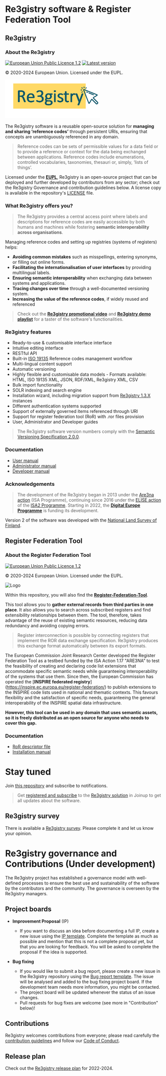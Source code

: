 # Re3gistry software & Register Federation Tool

## Re3gistry

### About the Re3gistry

[![European Union Public Licence 1.2](https://img.shields.io/badge/license-EUPL%201.2-blue.svg)](https://joinup.ec.europa.eu/software/page/eupl)
[![Latest version](https://img.shields.io/badge/latest%20version-2.5.3-blue.svg)](https://github.com/ec-jrc/re3gistry/releases)

&copy; 2020-2024 European Union. Licensed under the EUPL.

![Logo](documentation/images/logo.png)

The Re3gistry software is a reusable open-source solution for **managing and sharing ‘reference codes’** through persistent URIs, ensuring that concepts are unambiguously referenced in any domain.

> Reference codes can be sets of permissible values for a data field or to provide a reference or context for the data being exchanged between applications. Reference codes include enumerations, controlled vocabularies, taxonomies, thesauri or, simply, ‘lists of things’.

Licensed under the **[EUPL](http://ec.europa.eu/idabc/eupl.html)**, Re3gistry is an open-source project that can be deployed and further developed by contributors from any sector; check out the Re3gistry Governance and contribution guidelines below.
A license copy is available in the repository's [LICENSE](https://github.com/ec-jrc/re3gistry/blob/master/LICENSE) file.

### What Re3gistry offers you?

> The Re3gistry provides a central access point where labels and descriptions for reference codes are easily accessible by both humans and machines while fostering **semantic interoperability across organisations**.

Managing reference codes and setting up registries (systems of registers) helps:

* **Avoiding common mistakes** such as misspellings, entering synonyms, or filling out online forms.
* **Facilitating the internationalisation of user interfaces** by providing multilingual labels.
* **Ensuring semantic interoperability** when exchanging data between systems and applications.
* **Tracing changes over time** through a well-documented versioning system.
* **Increasing the value of the reference codes**, if widely reused and referenced

> Check out the **[Re3gistry promotional video](https://youtu.be/6Y_KAhibGas?si=uGkaXRJmFUiGv_5C)** and **[Re3gistry demo playlist](https://www.youtube.com/watch?v=Nm4kWxp882M)** for a taster of the software's functionalities.

### Re3gistry features

* Ready-to-use & customisable interface interface​ 
* Intuitive editing interface
* RESTful API
* Built-in [ISO 19135](https://www.iso.org/standard/54721.html) Reference codes management workflow
* Multi-lingual content support
* Automatic versioning
* Highly flexible and customisable data models - Formats available: HTML, ISO 19135 XML, JSON, RDF/XML, Re3gistry XML, CSV 
* Bulk import functionality
* SOLR indexing and search engine
* Installation wizard, including migration support from [Re3gistry 1.3.X](https://joinup.ec.europa.eu/collection/are3na/solution/re3gistry/releases) instances
* Different authentication systems supported 
* Support of externally governed items referenced through URI 
* Support for register federation tool (RoR) with .ror files provision
* User, Administrator and Developer guides

> The Re3gistry software version numbers comply with the [Semantic Versioning Specification 2.0.0](http://semver.org/spec/v2.0.0.html).

### Documentation

* [User manual](documentation/user-manual.md)
* [Administrator manual](documentation/administrator-manual.md)
* [Developer manual](documentation/developer-manual.md)

### Acknowledgements

> The development of the Re3gistry began in 2013 under the [Are3na action](https://joinup.ec.europa.eu/collection/are3na/about) (ISA Programme), continuing since 2016 under the [ELISE action](https://joinup.ec.europa.eu/collection/elise-european-location-interoperability-solutions-e-government/about) of the [ISA2 Programme](https://ec.europa.eu/isa2/isa2_en/). Starting in 2022, the **[Digital Europe Programme](https://digital-strategy.ec.europa.eu/en/activities/digital-programme)** is funding its development.

Version 2 of the software was developed with the [National Land Survey of Finland](https://www.maanmittauslaitos.fi/en).

## Register Federation Tool

### About the Register Federation Tool

[![European Union Public Licence 1.2](https://img.shields.io/badge/license-EUPL%201.2-blue.svg)](https://joinup.ec.europa.eu/software/page/eupl)

&copy; 2020-2024 European Union. Licensed under the EUPL.

![Logo](https://github.com/ec-jrc/re3gistry/blob/master/sources/Registry-Federation-Tool/documentation/images/RFT-Logo.png)

Within this repository, you will also find the [**Register-Federation-Tool**](https://github.com/ec-jrc/re3gistry/tree/master/sources/Registry-Federation-Tool).

This tool allows you to **gather external records from third parties in one place**. It also allows you to search across subscribed registers and find extensibility relationships between them. The tool, therefore, takes advantage of the reuse of existing semantic resources, reducing data redundancy and avoiding copying errors.

> Register interconnection is possible by connecting registers that implement the ROR data exchange specification. Re3gistry produces this exchange format automatically between its export formats.

The European Commission Joint Research Center developed the Register Federation Tool as a testbed funded by the ISA Action 1.17 "ARE3NA" to test the feasibility of creating and declaring code list extensions that accommodate specific semantic needs while guaranteeing interoperability of the systems that use them.
Since then, the European Commission has operated the [**INSPIRE federated registry**] (https://inspire.ec.europa.eu/register-federation/) to publish extensions to the INSPIRE code lists used in national and thematic contexts. This favours flexibility and the satisfaction of specific needs, guaranteeing the general interoperability of the INSPIRE spatial data infrastructure.

**However, this tool can be used in any domain that uses semantic assets, so it is freely distributed as an open source for anyone who needs to cover this gap.**

### Documentation
* [RoR descriptor file](sources/Registry-Federation-Tool/documentation/administrator-manual.md)
* [Installation manual](sources/Registry-Federation-Tool/documentation/installation-manual.md)

# Stay tuned
Join [this repository](https://github.com/ec-jrc/re3gistry) and subscribe to notifications.

> Get [registered and subscribe](https://joinup.ec.europa.eu/collection/are3na/solution/re3gistry/authenticate-to-join) to the [Re3gistry solution](https://joinup.ec.europa.eu/collection/are3na/solution/re3gistry/about) in Joinup to get all updates about the software.

## Re3gistry survey
There is available a [Re3gistry survey](https://ec.europa.eu/eusurvey/runner/Re3gistry_Survey). Please complete it and let us know your opinion.

# Re3gistry governance and Contributions (Under development)

The Re3gistry project has established a governance model with well-defined processes to ensure the best use and sustainability of the software by the contributors and the community. The governance is overseen by the Re3gistry managers.

## Project boards

* **Improvement Proposal** (IP)
    * If you want to discuss an idea before documenting a full IP, create a new issue using the [IP template](https://github.com/ec-jrc/re3gistry/issues/new?assignees=&labels=&template=re3gistry-improvement-proposal.md). Complete the template as much as possible and mention that this is not a complete proposal yet, but that you are looking for feedback. You will be asked to complete the proposal if the idea is supported.
   
* **Bug fixing**
    * If you would like to submit a bug report, please create a new issue in the Re3gistry repository using the [Bug report template](https://github.com/ec-jrc/re3gistry/issues/new?assignees=&labels=&template=re3gistry-problem.md). The issue will be analysed and added to the bug fixing project board. If the development team needs more information, you might be contacted.
    * The project board will be updated whenever the status of an issue changes.
    * Pull requests for bug fixes are welcome (see more in "Contribution" below)!

## Contributions

Re3gistry welcomes contributions from everyone; please read carefully the [contribution guidelines](contribution.md) and follow our [Code of Conduct](https://github.com/ec-jrc/re3gistry/blob/master/CODE_OF_CONDUCT.adoc).

## Release plan
Check out the [Re3gistry release plan](https://github.com/ec-jrc/re3gistry/tree/master/release-strategy) for 2022-2024.

